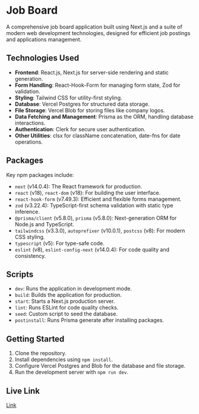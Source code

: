 # Job Board

A comprehensive job board application built using Next.js and a suite of modern web development technologies, designed for efficient job postings and applications management.

## Technologies Used

- **Frontend**: React.js, Next.js for server-side rendering and static generation.
- **Form Handling**: React-Hook-Form for managing form state, Zod for validation.
- **Styling**: Tailwind CSS for utility-first styling.
- **Database**: Vercel Postgres for structured data storage.
- **File Storage**: Vercel Blob for storing files like company logos.
- **Data Fetching and Management**: Prisma as the ORM, handling database interactions.
- **Authentication**: Clerk for secure user authentication.
- **Other Utilities**: clsx for className concatenation, date-fns for date operations.

## Packages

Key npm packages include:

- `next` (v14.0.4): The React framework for production.
- `react` (v18), `react-dom` (v18): For building the user interface.
- `react-hook-form` (v7.49.3): Efficient and flexible forms management.
- `zod` (v3.22.4): TypeScript-first schema validation with static type inference.
- `@prisma/client` (v5.8.0), `prisma` (v5.8.0): Next-generation ORM for Node.js and TypeScript.
- `tailwindcss` (v3.3.0), `autoprefixer` (v10.0.1), `postcss` (v8): For modern CSS styling.
- `typescript` (v5): For type-safe code.
- `eslint` (v8), `eslint-config-next` (v14.0.4): For code quality and consistency.

## Scripts

- `dev`: Runs the application in development mode.
- `build`: Builds the application for production.
- `start`: Starts a Next.js production server.
- `lint`: Runs ESLint for code quality checks.
- `seed`: Custom script to seed the database.
- `postinstall`: Runs Prisma generate after installing packages.

## Getting Started

1. Clone the repository.
2. Install dependencies using `npm install`.
3. Configure Vercel Postgres and Blob for the database and file storage.
4. Run the development server with `npm run dev`.

## Live Link

[Link](https://job-board-smoky-phi.vercel.app/)